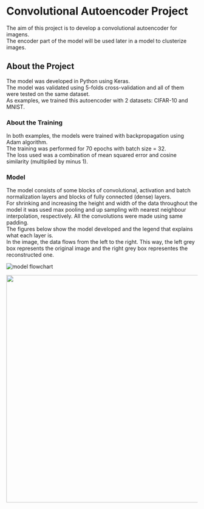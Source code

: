 # Convolutional Autoencoder Project

The aim of this project is to develop a convolutional autoencoder for imagens. <br/>
The encoder part of the model will be used later in a model to clusterize images.

## About the Project

The model was developed in Python using Keras.<br/>
The model was validated using 5-folds cross-validation and all of them were tested on the same dataset.<br/>
As examples, we trained this autoencoder with 2 datasets: CIFAR-10 and MNIST.

### About the Training
In both examples, the models were trained with backpropagation using Adam  algorithm.<br/>
The training was performed for 70 epochs with batch size = 32.<br/>
The loss used was a combination of mean squared error and cosine similarity (multiplied by minus 1).


### Model

The model consists of some blocks of convolutional, activation and batch normalization layers and blocks of fully connected (dense) layers.<br/>
For shrinking and increasing the height and width of the data throughout the model it was used max pooling and up sampling with nearest neighbour interpolation, respectively. All the convolutions were made using same padding.  <br/>
The figures below show the model developed and the legend that explains what each layer is.<br/>
In the image, the data flows from the left to the right. This way, the left grey box represents the original image and the right grey box representes the reconstructed one. 

![model flowchart](https://user-images.githubusercontent.com/58445878/102850823-0e412480-43f9-11eb-81c9-42ce921fde79.png)


<img src="https://user-images.githubusercontent.com/58445878/102851095-afc87600-43f9-11eb-8917-9fbd92b913a7.png" width="600">


